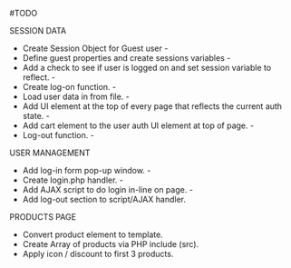 #TODO

SESSION DATA

- Create Session Object for Guest user -
- Define guest properties and create sessions variables -
- Add a check to see if user is logged on and set session variable to reflect. -
- Create log-on function. -
- Load user data in from file. -
- Add UI element at the top of every page that reflects the current auth state. -
- Add cart element to the user auth UI element at top of page. -
- Log-out function. -

USER MANAGEMENT

- Add log-in form pop-up window. -
- Create login.php handler. -
- Add AJAX script to do login in-line on page. -
- Add log-out section to script/AJAX handler.

PRODUCTS PAGE

- Convert product element to template.
- Create Array of products via PHP include (src).
- Apply icon / discount to first 3 products.
